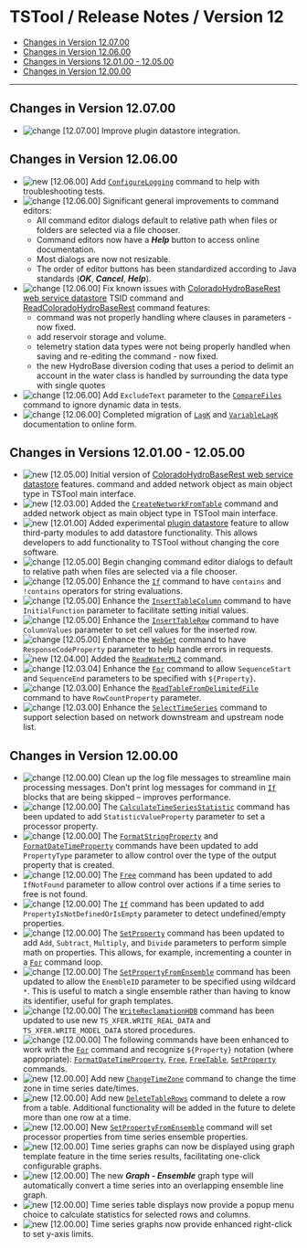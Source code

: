# TSTool / Release Notes / Version 12 #

*   [Changes in Version 12.07.00](#changes-in-version-120700)
*   [Changes in Version 12.06.00](#changes-in-version-120600)
*   [Changes in Versions 12.01.00 - 12.05.00](#changes-in-versions-120100-120500)
*   [Changes in Version 12.00.00](#changes-in-version-120000)

----------

## Changes in Version 12.07.00 ##

*   ![change](change.png) [12.07.00] Improve plugin datastore integration.

## Changes in Version 12.06.00 ##

*   ![new](new.png) [12.06.00] Add [`ConfigureLogging`](../command-ref/ConfigureLogging/ConfigureLogging.md) command
    to help with troubleshooting tests.
*   ![change](change.png) [12.06.00] Significant general improvements to command editors:
    +   All command editor dialogs default to relative path when files or folders are selected via a file chooser.
    +   Command editors now have a ***Help*** button to access online documentation.
    +   Most dialogs are now not resizable.
    +   The order of editor buttons has been standardized according to Java standards (***OK***, ***Cancel***, ***Help***).
*   ![change](change.png) [12.06.00] Fix known issues with
    [ColoradoHydroBaseRest web service datastore](../datastore-ref/ColoradoHydroBaseRest/ColoradoHydroBaseRest.md) TSID command
    and [ReadColoradoHydroBaseRest](../command-ref/ReadColoradoHydroBaseRest/ReadColoradoHydroBaseRest.md) command features:
    +   command was not properly handling where clauses in parameters - now fixed.
    +   add reservoir storage and volume.
    +   telemetry station data types were not being properly handled when saving and re-editing the command - now fixed.
    +   the new HydroBase diversion coding that uses a period to delimit an account in the water class is handled by surrounding
        the data type with single quotes
* ![change](change.png) [12.06.00] Add `ExcludeText` parameter to the
    [`CompareFiles`](../command-ref/CreateNetworkFromTable/CreateNetworkFromTable.md) command to ignore dynamic data in tests.
* ![change](change.png) [12.06.00] Completed migration of [`LagK`](../command-ref/LagK/LagK.md) and
    [`VariableLagK`](../command-ref/VariableLagK/VariableLagK.md) documentation to online form.

## Changes in Versions 12.01.00 - 12.05.00 ##

*   ![new](new.png) [12.05.00] Initial version of [ColoradoHydroBaseRest web service datastore](../datastore-ref/ColoradoHydroBaseRest/ColoradoHydroBaseRest.md) features.
    command and added network object as main object type in TSTool main interface.
*   ![new](new.png) [12.03.00] Added the [`CreateNetworkFromTable`](../command-ref/CreateNetworkFromTable/CreateNetworkFromTable.md)
    command and added network object as main object type in TSTool main interface.
*   ![new](new.png) [12.01.00] Added experimental [plugin datastore](../datastore-ref/Plugin/Plugin.md)
    feature to allow third-party modules to add datastore functionality.
    This allows developers to add functionality to TSTool without changing the core software.
*   ![change](change.png) [12.05.00] Begin changing command editor dialogs to default to relative path when files are selected via a file chooser.
*   ![change](change.png) [12.05.00] Enhance the [`If`](../command-ref/If/If.md) command to have `contains` and
    `!contains` operators for string evaluations.
*   ![change](change.png) [12.05.00] Enhance the [`InsertTableColumn`](../command-ref/InsertTableColumn/InsertTableColumn.md) command to have
    `InitialFunction` parameter to facilitate setting initial values.
*   ![change](change.png) [12.05.00] Enhance the [`InsertTableRow`](../command-ref/InsertTableRow/InsertTableRow.md) command to have
    `ColumnValues` parameter to set cell values for the inserted row.
*   ![change](change.png) [12.05.00] Enhance the [`WebGet`](../command-ref/WebGet/WebGet.md) command to have
    `ResponseCodeProperty` parameter to help handle errors in requests.
*   ![new](new.png) [12.04.00] Added the [`ReadWaterML2`](../command-ref/ReadWaterML2/ReadWaterML2.md) command.
*   ![change](change.png) [12.03.04] Enhance the [`For`](../command-ref/For/For.md) command to allow
    `SequenceStart` and `SequenceEnd` parameters to be specified with `${Property}`.
*   ![change](change.png) [12.03.00] Enhance the [`ReadTableFromDelimitedFile`](../command-ref/ReadTableFromDelimitedFile/ReadTableFromDelimitedFile.md) command to have
    `RowCountProperty` parameter.
*   ![change](change.png) [12.03.00] Enhance the [`SelectTimeSeries`](../command-ref/SelectTimeSeries/SelectTimeSeries.md) command to
    support selection based on network downstream and upstream node list.

## Changes in Version 12.00.00 ##

*   ![change](change.png) [12.00.00] Clean up the log file messages to streamline main processing messages.
    Don’t print log messages for command in [`If`](../command-ref/If/If.md) blocks that are being skipped – improves performance.
*   ![change](change.png) [12.00.00] The [`CalculateTimeSeriesStatistic`](../command-ref/CalculateTimeSeriesStatistic/CalculateTimeSeriesStatistic.md)
    command has been updated to add `StatisticValueProperty` parameter to set a processor property.
*   ![change](change.png) [12.00.00] The [`FormatStringProperty`](../command-ref/FormatStringProperty/FormatStringProperty.md) and
    [`FormatDateTimeProperty`](../command-ref/FormatDateTimeProperty/FormatDateTimeProperty.md)
    commands have been updated to add `PropertyType` parameter to allow control over the type of the output property that is created.
*   ![change](change.png) [12.00.00] The [`Free`](../command-ref/Free/Free.md) command has been updated to add
    `IfNotFound` parameter to allow control over actions if a time series to free is not found.
*   ![change](change.png) [12.00.00] The [`If`](../command-ref/If/If.md) command has been updated to add
    `PropertyIsNotDefinedOrIsEmpty` parameter to detect undefined/empty properties.
*   ![change](change.png) [12.00.00] The [`SetProperty`](../command-ref/SetProperty/SetProperty.md) command has been updated to add
    `Add`, `Subtract`, `Multiply`, and `Divide` parameters to perform simple math on properties.
     This allows, for example, incrementing a counter in a [`For`](../command-ref/For/For.md) command loop.
*   ![change](change.png) [12.00.00] The [`SetPropertyFromEnsemble`](../command-ref/SetPropertyFromEnsemble/SetPropertyFromEnsemble.md) command has been updated to allow the
    `EnembleID` parameter to be specified using wildcard `*`.
    This is useful to match a single ensemble rather than having to know its identifier,
    useful for graph templates.
*   ![change](change.png) [12.00.00] The [`WriteReclamationHDB`](../command-ref/WriteReclamationHDB/WriteReclamationHDB.md) command has been updated to use
    new `TS_XFER.WRITE_REAL_DATA` and `TS_XFER.WRITE_MODEL_DATA` stored procedures.
*   ![change](change.png) [12.00.00] The following commands have been enhanced to work with the [`For`](../command-ref/For/For.md)
    command and recognize `${Property}` notation (where appropriate):
    [`FormatDateTimeProperty`](../command-ref/FormatDateTimeProperty/FormatDateTimeProperty.md),
    [`Free`](../command-ref/Free/Free.md), [`FreeTable`](../command-ref/FreeTable/FreeTable.md),
    [`SetProperty`](../command-ref/SetProperty/SetProperty.md) commands.
*   ![new](new.png) [12.00.00] Add new [`ChangeTimeZone`](../command-ref/ChangeTimeZone/ChangeTimeZone.md) command to change the time zone in time series date/times.
*   ![new](new.png) [12.00.00] Add new [`DeleteTableRows`](../command-ref/DeleteTableRows/DeleteTableRows.md) command to delete a row from a table.
    Additional functionality will be added in the future to delete more than one row at a time.
*   ![new](new.png) [12.00.00] New [`SetPropertyFromEnsemble`](../command-ref/SetPropertyFromEnsemble/SetPropertyFromEnsemble.md) command will
    set processor properties from time series ensemble properties.
*   ![new](new.png) [12.00.00] Time series graphs can now be displayed
    using graph template feature in the time series results, facilitating one-click configurable graphs.
*   ![new](new.png) [12.00.00] The new ***Graph - Ensemble*** graph type will automatically
    convert a time series into an overlapping ensemble line graph.
*   ![new](new.png) [12.00.00] Time series table displays now provide a popup menu
    choice to calculate statistics for selected rows and columns.
*   ![new](new.png) [12.00.00] Time series graphs now provide enhanced right-click to set y-axis limits.
